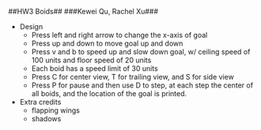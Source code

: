 ##HW3 Boids##
###Kewei Qu, Rachel Xu###

- Design
  - Press left and right arrow to change the x-axis of goal
  - Press up and down to move goal up and down
  - Press v and b to speed up and slow down goal, w/ ceiling speed of 100 units and floor speed of 20 units
  - Each boid has a speed limit of 30 units
  - Press C for center view, T for trailing view, and S for side view
  - Press P for pause and then use D to step, at each step the center of all boids, and the location of the goal is printed.
- Extra credits
  - flapping wings
  - shadows
  
